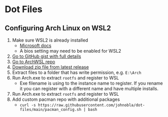 # Dot Files

## Configuring Arch Linux on WSL2

1. Make sure WSL2 is already installed
   - [Microsoft docs](https://docs.microsoft.com/en-us/windows/wsl/install-win1)
   - A bios setting may need to be enabled for WSL2
1. [Go to GitHub gist with full details](https://gist.github.com/ld100/3376435a4bb62ca0906b0cff9de4f94b)
1. [Go to ArchWSL repo](https://github.com/yuk7/ArchWSL)
1. [Download zip file from latest release](https://github.com/yuk7/ArchWSL/releases/latest)
1. Extract files to a folder that has write permission, e.g. `E:\Arch`
1. Run Arch.exe to extract `rootfs` and register to WSL
   - Exe filename is using to the instance name to register. If you rename it you can register with a different name and have multiple installs.
1. Run Arch.exe to extract `rootfs` and register to WSL
1. Add custom pacman repo with additional packages
   - `curl -s https://raw.githubusercontent.com/johnobla/dot-files/main/pacman_config.sh | bash`
